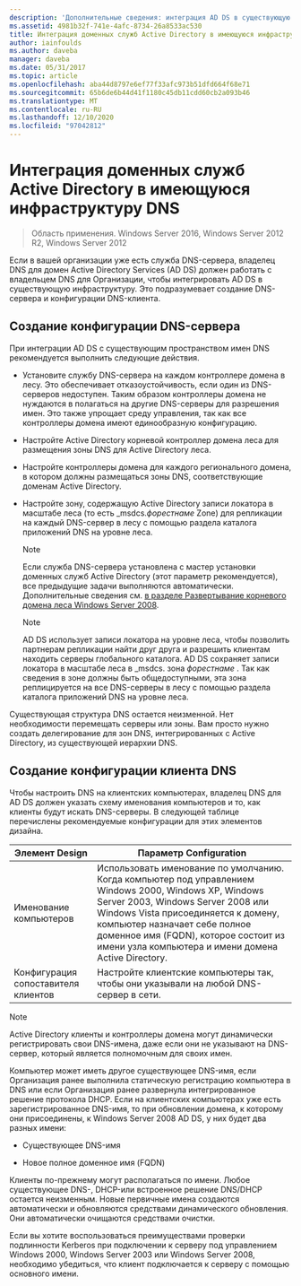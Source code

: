 ```yaml
---
description: 'Дополнительные сведения: интеграция AD DS в существующую инфраструктуру DNS'
ms.assetid: 4981b32f-741e-4afc-8734-26a8533ac530
title: Интеграция доменных служб Active Directory в имеющуюся инфраструктуру DNS
author: iainfoulds
ms.author: daveba
manager: daveba
ms.date: 05/31/2017
ms.topic: article
ms.openlocfilehash: aba44d8797e6ef77f33afc973b51dfd664f68e71
ms.sourcegitcommit: 65b6de6b44d41f1180c45db11cdd60cb2a093b46
ms.translationtype: MT
ms.contentlocale: ru-RU
ms.lasthandoff: 12/10/2020
ms.locfileid: "97042812"
---
```

# <a name="integrating-ad-ds-into-an-existing-dns-infrastructure"></a>Интеграция доменных служб Active Directory в имеющуюся инфраструктуру DNS

>Область применения. Windows Server 2016, Windows Server 2012 R2, Windows Server 2012

Если в вашей организации уже есть служба DNS-сервера, владелец DNS для домен Active Directory Services (AD DS) должен работать с владельцем DNS для Организации, чтобы интегрировать AD DS в существующую инфраструктуру. Это подразумевает создание DNS-сервера и конфигурации DNS-клиента.

## <a name="creating-a-dns-server-configuration"></a>Создание конфигурации DNS-сервера
При интеграции AD DS с существующим пространством имен DNS рекомендуется выполнить следующие действия.

-   Установите службу DNS-сервера на каждом контроллере домена в лесу. Это обеспечивает отказоустойчивость, если один из DNS-серверов недоступен. Таким образом контроллеры домена не нуждаются в полагаться на другие DNS-серверы для разрешения имен. Это также упрощает среду управления, так как все контроллеры домена имеют единообразную конфигурацию.

-   Настройте Active Directory корневой контроллер домена леса для размещения зоны DNS для Active Directory леса.

-   Настройте контроллеры домена для каждого регионального домена, в котором должны размещаться зоны DNS, соответствующие доменам Active Directory.

-   Настройте зону, содержащую Active Directory записи локатора в масштабе леса (то есть _msdcs.*форестнаме* Zone) для репликации на каждый DNS-сервер в лесу с помощью раздела каталога приложений DNS на уровне леса.

    > [!NOTE]
    > Если служба DNS-сервера установлена с мастер установки доменных служб Active Directory (этот параметр рекомендуется), все предыдущие задачи выполняются автоматически. Дополнительные сведения см. [в разделе Развертывание корневого домена леса Windows Server 2008](/previous-versions/windows/it-pro/windows-server-2008-R2-and-2008/cc731174(v=ws.10)).

    > [!NOTE]
    > AD DS использует записи локатора на уровне леса, чтобы позволить партнерам репликации найти друг друга и разрешить клиентам находить серверы глобального каталога. AD DS сохраняет записи локатора в масштабе леса в _msdcs. зона *форестнаме* . Так как сведения в зоне должны быть общедоступными, эта зона реплицируется на все DNS-серверы в лесу с помощью раздела каталога приложений DNS на уровне леса.

Существующая структура DNS остается неизменной. Нет необходимости перемещать серверы или зоны. Вам просто нужно создать делегирование для зон DNS, интегрированных с Active Directory, из существующей иерархии DNS.

## <a name="creating-the-dns-client-configuration"></a>Создание конфигурации клиента DNS
Чтобы настроить DNS на клиентских компьютерах, владелец DNS для AD DS должен указать схему именования компьютеров и то, как клиенты будут искать DNS-серверы. В следующей таблице перечислены рекомендуемые конфигурации для этих элементов дизайна.

|Элемент Design|Параметр Configuration|
|------------------|-----------------|
|Именование компьютеров|Использовать именование по умолчанию. Когда компьютер под управлением Windows 2000, Windows XP, Windows Server 2003, Windows Server 2008 или Windows Vista присоединяется к домену, компьютер назначает себе полное доменное имя (FQDN), которое состоит из имени узла компьютера и имени домена Active Directory.|
|Конфигурация сопоставителя клиентов|Настройте клиентские компьютеры так, чтобы они указывали на любой DNS-сервер в сети.|

> [!NOTE]
> Active Directory клиенты и контроллеры домена могут динамически регистрировать свои DNS-имена, даже если они не указывают на DNS-сервер, который является полномочным для своих имен.

Компьютер может иметь другое существующее DNS-имя, если Организация ранее выполнила статическую регистрацию компьютера в DNS или если Организация ранее развернула интегрированное решение протокола DHCP. Если на клиентских компьютерах уже есть зарегистрированное DNS-имя, то при обновлении домена, к которому они присоединены, к Windows Server 2008 AD DS, у них будет два разных имени:

-   Существующее DNS-имя

-   Новое полное доменное имя (FQDN)

Клиенты по-прежнему могут располагаться по имени. Любое существующее DNS-, DHCP-или встроенное решение DNS/DHCP остается неизменным. Новые первичные имена создаются автоматически и обновляются средствами динамического обновления. Они автоматически очищаются средствами очистки.

Если вы хотите воспользоваться преимуществами проверки подлинности Kerberos при подключении к серверу под управлением Windows 2000, Windows Server 2003 или Windows Server 2008, необходимо убедиться, что клиент подключается к серверу с помощью основного имени.

